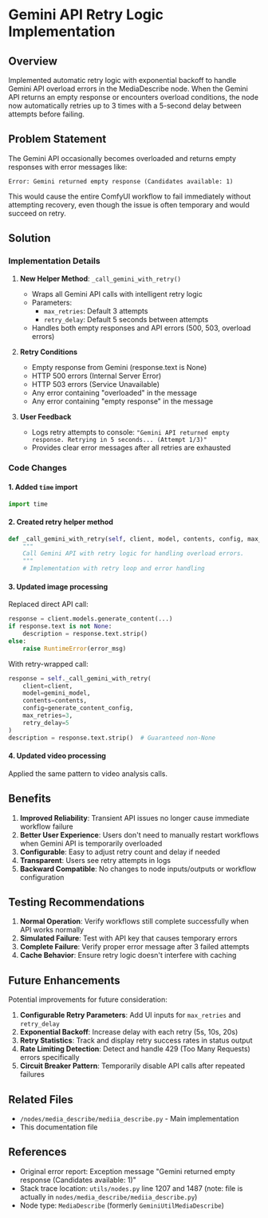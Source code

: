 # Gemini API Retry Logic Implementation

## Overview

Implemented automatic retry logic with exponential backoff to handle Gemini API overload errors in the MediaDescribe node. When the Gemini API returns an empty response or encounters overload conditions, the node now automatically retries up to 3 times with a 5-second delay between attempts before failing.

## Problem Statement

The Gemini API occasionally becomes overloaded and returns empty responses with error messages like:

```
Error: Gemini returned empty response (Candidates available: 1)
```

This would cause the entire ComfyUI workflow to fail immediately without attempting recovery, even though the issue is often temporary and would succeed on retry.

## Solution

### Implementation Details

1. **New Helper Method**: `_call_gemini_with_retry()`
    - Wraps all Gemini API calls with intelligent retry logic
    - Parameters:
        - `max_retries`: Default 3 attempts
        - `retry_delay`: Default 5 seconds between attempts
    - Handles both empty responses and API errors (500, 503, overload errors)

2. **Retry Conditions**
    - Empty response from Gemini (response.text is None)
    - HTTP 500 errors (Internal Server Error)
    - HTTP 503 errors (Service Unavailable)
    - Any error containing "overloaded" in the message
    - Any error containing "empty response" in the message

3. **User Feedback**
    - Logs retry attempts to console: `"Gemini API returned empty response. Retrying in 5 seconds... (Attempt 1/3)"`
    - Provides clear error messages after all retries are exhausted

### Code Changes

#### 1. Added `time` import

```python
import time
```

#### 2. Created retry helper method

```python
def _call_gemini_with_retry(self, client, model, contents, config, max_retries=3, retry_delay=5):
    """
    Call Gemini API with retry logic for handling overload errors.
    """
    # Implementation with retry loop and error handling
```

#### 3. Updated image processing

Replaced direct API call:

```python
response = client.models.generate_content(...)
if response.text is not None:
    description = response.text.strip()
else:
    raise RuntimeError(error_msg)
```

With retry-wrapped call:

```python
response = self._call_gemini_with_retry(
    client=client,
    model=gemini_model,
    contents=contents,
    config=generate_content_config,
    max_retries=3,
    retry_delay=5
)
description = response.text.strip()  # Guaranteed non-None
```

#### 4. Updated video processing

Applied the same pattern to video analysis calls.

## Benefits

1. **Improved Reliability**: Transient API issues no longer cause immediate workflow failure
2. **Better User Experience**: Users don't need to manually restart workflows when Gemini API is temporarily overloaded
3. **Configurable**: Easy to adjust retry count and delay if needed
4. **Transparent**: Users see retry attempts in logs
5. **Backward Compatible**: No changes to node inputs/outputs or workflow configuration

## Testing Recommendations

1. **Normal Operation**: Verify workflows still complete successfully when API works normally
2. **Simulated Failure**: Test with API key that causes temporary errors
3. **Complete Failure**: Verify proper error message after 3 failed attempts
4. **Cache Behavior**: Ensure retry logic doesn't interfere with caching

## Future Enhancements

Potential improvements for future consideration:

1. **Configurable Retry Parameters**: Add UI inputs for `max_retries` and `retry_delay`
2. **Exponential Backoff**: Increase delay with each retry (5s, 10s, 20s)
3. **Retry Statistics**: Track and display retry success rates in status output
4. **Rate Limiting Detection**: Detect and handle 429 (Too Many Requests) errors specifically
5. **Circuit Breaker Pattern**: Temporarily disable API calls after repeated failures

## Related Files

- `/nodes/media_describe/mediia_describe.py` - Main implementation
- This documentation file

## References

- Original error report: Exception message "Gemini returned empty response (Candidates available: 1)"
- Stack trace location: `utils/nodes.py` line 1207 and 1487 (note: file is actually in `nodes/media_describe/mediia_describe.py`)
- Node type: `MediaDescribe` (formerly `GeminiUtilMediaDescribe`)
